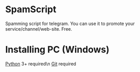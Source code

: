 # SpamScript
Spamming script for telegram. You can use it to promote your service/channel/web-site. Free.
# Installing PC (Windows)
[Python](https://www.python.org/downloads/) 3+ required\n
[Git](https://git-scm.com/downloads) required
